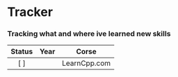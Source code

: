 # Tracker

### Tracking what and where ive learned new skills

| Status | Year | Corse |
| :---: | :---: | :---: |
| [ ] | | LearnCpp.com | 
